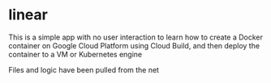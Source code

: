 # linear

This is a simple app with no user interaction to learn how to create a Docker container on Google Cloud Platform using Cloud Build, and then deploy the container to a VM or Kubernetes engine

Files and logic have been pulled from the net
